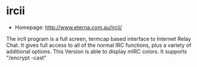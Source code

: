 # ircii

* Homepage: http://www.eterna.com.au/ircii/

The ircII program is a full screen, termcap based interface to Internet
 Relay Chat. It gives full access to all of the normal IRC functions, plus
 a variety of additional options. This Version is able to display mIRC
 colors. It supports "/encrypt -cast"

